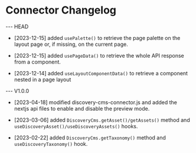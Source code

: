 Connector Changelog
===================

--- HEAD

* [2023-12-15] added `usePalette()` to retrieve the page palette on the layout page or, if missing, on the current page.

* [2023-12-15] added `usePageData()` to retrieve the whole API response from a component.

* [2023-12-14] added `useLayoutComponentData()` to retrieve a component nested in a page layout

--- V1.0.0

* [2023-04-18] modified discovery-cms-connector.js and added the nextjs api files to enable and disable the preview mode.

* [2023-03-06] added `DiscoveryCms.getAsset()/getAssets()` method and `useDiscoveryAsset()/useDiscoveryAssets()` hooks.

* [2023-02-22] added `DiscoveryCms.getTaxonomy()` method and `useDiscoveryTaxonomy()` hook.
